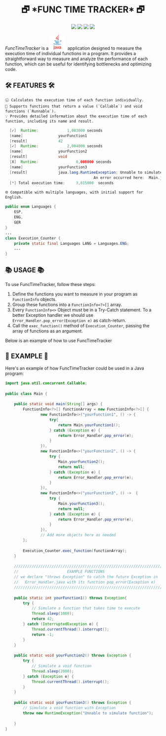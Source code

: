 <h1 style="text-align: center;">🗗 *FUNC TIME TRACKER* 🗗</h1>
  <p align="center">
   <img src="https://img.shields.io/github/stars/tamipramos?style=social">
   <img src="https://img.shields.io/badge/status-in%20development-green?style=plastic">
   <img src="https://img.shields.io/badge/junior%20developer%20-8A2BE2?style=plastic">
    <img src="https://img.shields.io/tokei/lines/github/tamipramos/FuncTimeTracker?style=plastic">
    

   </p>

_FuncTimeTracker_ is a <img src="https://github.com/devicons/devicon/blob/master/icons/java/java-original-wordmark.svg" title="Java" alt="Java" width="50" height="50"/>&nbsp; application designed to measure the execution time of individual functions in a program. It provides a straightforward way to measure and analyze the performance of each function, which can be useful for identifying bottlenecks and optimizing code.

## 🛠 FEATURES 🛠

    🕤 Calculates the execution time of each function individually.
    🔁 Supports functions that return a value (`Callable`) and void functions (`Runnable`).
    💡 Provides detailed information about the execution time of each function, including its name and result.
```java
  [✓]  Runtime:				1,003000 seconds
  [name]				yourFunction1
  [result]				42
  [✓]  Runtime:				2,004000 seconds
  [name]				yourFunction2
  [result]				void
  [X]  Runtime:	        		0,008000 seconds
  [name]				yourFunction3
  [result]				java.lang.RuntimeException: Unnable to simulate function
                                        An error occurred here:  Main.java::55
  [*] Total execution time:		3,015000  seconds
```
    🌐 Compatible with multiple languages, with initial support for English.
```java
public enum Languages {
    ESP,
    ENG,
    GER
}
...
class Execution_Counter {
    private static final Languages LANG = Languages.ENG;
    ...
}

```

## 📚 USAGE 📚

To use FuncTimeTracker, follow these steps:

1. Define the functions you want to measure in your program as `FunctionInfo` objects.
2. Group these functions into a `FunctionInfo<?>[]` array.
3. Every `FunctionInfo<>` Object must be in a Try-Catch statement. To a better Exception handler we should use `Error_Handler.pop_error(Exception e)` as catch-return.
4. Call the `exec_function()` method of `Execution_Counter`, passing the array of functions as an argument.

Below is an example of how to use FuncTimeTracker

## 📒 EXAMPLE 📒

Here's an example of how FuncTimeTracker could be used in a Java program:


```java
import java.util.concurrent.Callable;

public class Main {

    public static void main(String[] args) {
        FunctionInfo<?>[] functionArray = new FunctionInfo<?>[] {
                new FunctionInfo<>("yourFunction1", () -> {
                    try{
                        return Main.yourFunction1();
                    } catch (Exception e) {
                        return Error_Handler.pop_error(e);
                    }
                }),
                new FunctionInfo<>("yourFunction2", () -> {
                    try {
                        Main.yourFunction2();
                        return null;
                    } catch (Exception e) {
                        return Error_Handler.pop_error(e);
                    }
                }),
                new FunctionInfo<>("yourFunction3", () ->  {
                    try {
                        Main.yourFunction3();
                        return null;
                    } catch (Exception e) {
                        return Error_Handler.pop_error(e);
                    }
                }),
                // Add more objects here as needed
        };

        Execution_Counter.exec_function(functionArray);
    }

    /////////////////////////////////////////////////////////////////////
    //                      EXAMPLE FUNCTIONS                          //
    // we declare "throws Exception" to catch the future Exception in  //
    //   Error_Handler.java with its function pop_error(Exception e)   //
    /////////////////////////////////////////////////////////////////////

    public static int yourFunction1() throws Exception{
        try {
            // Simulate a function that takes time to execute
            Thread.sleep(1000);
            return 42;
        } catch (InterruptedException e) {
            Thread.currentThread().interrupt();
            return -1;
        }
    }

    public static void yourFunction2() throws Exception {
        try {
            // Simulate a void function
            Thread.sleep(2000);
        } catch (Exception e) {
            Thread.currentThread().interrupt();
        }
    }

    public static void yourFunction3() throws Exception {
        // Simulate a void function with Exception
        throw new RuntimeException("Unnable to simulate function");

    }
}
```

